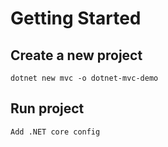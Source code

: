 # Getting Started

## Create a new project

    dotnet new mvc -o dotnet-mvc-demo

## Run project

    Add .NET core config
